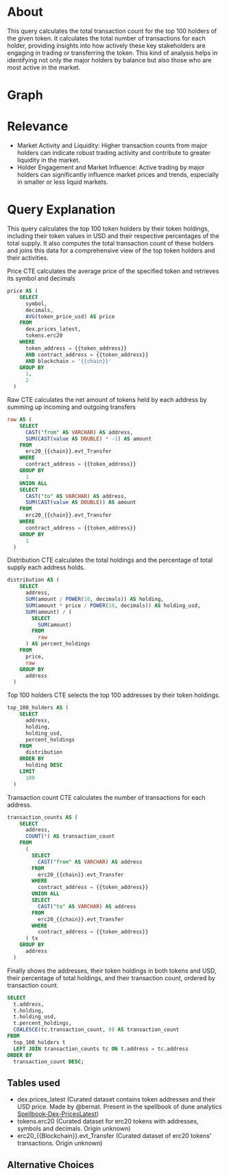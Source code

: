 # About

This query calculates the total transaction count for the top 100 holders of the given token. It calculates the total number of transactions for each holder, providing insights into how actively these key stakeholders are engaging in trading or transferring the token. This kind of analysis helps in identifying not only the major holders by balance but also those who are most active in the market.

# Graph

# Relevance

- Market Activity and Liquidity: Higher transaction counts from major holders can indicate robust trading activity and contribute to greater liquidity in the market.
- Holder Engagement and Market Influence: Active trading by major holders can significantly influence market prices and trends, especially in smaller or less liquid markets.

# Query Explanation

This query calculates the top 100 token holders by their token holdings, including their token values in USD and their respective percentages of the total supply. It also computes the total transaction count of these holders and joins this data for a comprehensive view of the top token holders and their activities.

Price CTE calculates the average price of the specified token and retrieves its symbol and decimals

```sql
price AS (
    SELECT
      symbol,
      decimals,
      AVG(token_price_usd) AS price
    FROM
      dex.prices_latest,
      tokens.erc20
    WHERE
      token_address = {{token_address}}
      AND contract_address = {{token_address}}
      AND blockchain = '{{chain}}'
    GROUP BY
      1,
      2
  )
```

Raw CTE calculates the net amount of tokens held by each address by summing up incoming and outgoing transfers

```sql
raw AS (
    SELECT
      CAST("from" AS VARCHAR) AS address,
      SUM(CAST(value AS DOUBLE) * -1) AS amount
    FROM
      erc20_{{chain}}.evt_Transfer
    WHERE
      contract_address = {{token_address}}
    GROUP BY
      1
    UNION ALL
    SELECT
      CAST("to" AS VARCHAR) AS address,
      SUM(CAST(value AS DOUBLE)) AS amount
    FROM
      erc20_{{chain}}.evt_Transfer
    WHERE
      contract_address = {{token_address}}
    GROUP BY
      1
  )
```

Distribution CTE calculates the total holdings and the percentage of total supply each address holds.

```sql
distribution AS (
    SELECT
      address,
      SUM(amount / POWER(10, decimals)) AS holding,
      SUM(amount * price / POWER(10, decimals)) AS holding_usd,
      SUM(amount) / (
        SELECT
          SUM(amount)
        FROM
          raw
      ) AS percent_holdings
    FROM
      price,
      raw
    GROUP BY
      address
  )
```

Top 100 holders CTE selects the top 100 addresses by their token holdings.

```sql
top_100_holders AS (
    SELECT
      address,
      holding,
      holding_usd,
      percent_holdings
    FROM
      distribution
    ORDER BY
      holding DESC
    LIMIT
      100
  )
```

Transaction count CTE calculates the number of transactions for each address.

```sql
transaction_counts AS (
    SELECT
      address,
      COUNT(*) AS transaction_count
    FROM
      (
        SELECT
          CAST("from" AS VARCHAR) AS address
        FROM
          erc20_{{chain}}.evt_Transfer
        WHERE
          contract_address = {{token_address}}
        UNION ALL
        SELECT
          CAST("to" AS VARCHAR) AS address
        FROM
          erc20_{{chain}}.evt_Transfer
        WHERE
          contract_address = {{token_address}}
      ) tx
    GROUP BY
      address
  )
```

Finally shows the addresses, their token holdings in both tokens and USD, their percentage of total holdings, and their transaction count, ordered by transaction count.

```sql
SELECT
  t.address,
  t.holding,
  t.holding_usd,
  t.percent_holdings,
  COALESCE(tc.transaction_count, 0) AS transaction_count
FROM
  top_100_holders t
  LEFT JOIN transaction_counts tc ON t.address = tc.address
ORDER BY
  transaction_count DESC;
```

## Tables used

- dex.prices_latest (Curated dataset contains token addresses and their USD price. Made by @bernat. Present in the spellbook of dune analytics [Spellbook-Dex-PricesLatest](https://github.com/duneanalytics/spellbook/blob/main/models/dex/dex_prices_latest.sql))
- tokens.erc20 (Curated dataset for erc20 tokens with addresses, symbols and decimals. Origin unknown)
- erc20\_{{Blockchain}}.evt_Transfer (Curated dataset of erc20 tokens' transactions. Origin unknown)

## Alternative Choices
